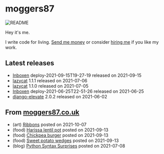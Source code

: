 
# moggers87

![README](https://github.com/moggers87/moggers87/workflows/Update%20README/badge.svg)

Hey it's me.

I write code for living. [Send me money](https://ko-fi.com/moggers87) or
consider [hiring me](https://vlgi.space) if you like my work.

## Latest releases

- <a href="https://github.com/Inboxen/Inboxen">Inboxen</a> deploy-2021-09-15T19-27-19 released on 2021-09-15
- <a href="https://github.com/moggers87-games/lazycat">lazycat</a> 1.1.1 released on 2021-07-06
- <a href="https://github.com/moggers87-games/lazycat">lazycat</a> 1.1.0 released on 2021-07-05
- <a href="https://github.com/Inboxen/Inboxen">Inboxen</a> deploy-2021-06-25T22-51-26 released on 2021-06-25
- <a href="https://pypi.org/project/django-elevate/">django-elevate</a> 2.0.2 released on 2021-06-02

## From [moggers87.co.uk](https://moggers87.co.uk)

- (art) <a href="https://moggers87.co.uk/art/ribbons">Ribbons</a> posted on 2021-10-07
- (food) <a href="https://moggers87.co.uk/food/harissa-lentil-pot">Harissa lentil&nbsp;pot</a> posted on 2021-09-13
- (food) <a href="https://moggers87.co.uk/food/chickpea-burgers">Chickpea&nbsp;burger</a> posted on 2021-09-13
- (food) <a href="https://moggers87.co.uk/food/sweet-potato-wedges">Sweet potato&nbsp;wedges</a> posted on 2021-09-13
- (blog) <a href="https://moggers87.co.uk/blog/python-syntax-surprises">Python Syntax&nbsp;Surprises</a> posted on 2021-07-08

